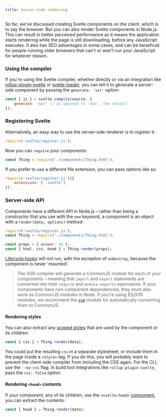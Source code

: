 ```yaml
---
title: Server-side rendering
---
```


So far, we've discussed creating Svelte components *on the client*, which is to say the browser. But you can also render Svelte components in Node.js. This can result in better perceived performance as it means the application starts rendering while the page is still downloading, before any JavaScript executes. It also has SEO advantages in some cases, and can be beneficial for people running older browsers that can't or won't run your JavaScript for whatever reason.


### Using the compiler

If you're using the Svelte compiler, whether directly or via an integration like [rollup-plugin-svelte](https://github.com/rollup/rollup-plugin-svelte) or [svelte-loader](https://github.com/sveltejs/svelte-loader), you can tell it to generate a server-side component by passing the `generate: 'ssr'` option:

```js
const { js } = svelte.compile(source, {
	generate: 'ssr' // as opposed to 'dom', the default
});
```


### Registering Svelte

Alternatively, an easy way to use the server-side renderer is to *register* it:

```js
require('svelte/register.js');
```

Now you can `require` your components:

```js
const Thing = require('./components/Thing.html');
```

If you prefer to use a different file extension, you can pass options like so:

```js
require('svelte/register.js')({
	extensions: ['.svelte']
});
```


### Server-side API

Components have a different API in Node.js – rather than being a constructor that you use with the `new` keyword, a component is an object with a `render(data, options)` method:

```js
require('svelte/register.js');
const Thing = require('./components/Thing.html');

const props = { answer: 42 };
const { html, css, head } = Thing.render(props);
```

[Lifecycle hooks](docs#lifecycle-hooks) will *not* run, with the exception of `onDestroy`, because the component is never 'mounted'.

> The SSR compiler will generate a CommonJS module for each of your components – meaning that `import` and `export` statements are converted into their `require` and `module.exports` equivalents. If your components have non-component dependencies, they must also work as CommonJS modules in Node. If you're using ES2015 modules, we recommend the [`esm`](https://github.com/standard-things/esm) module for automatically converting them to CommonJS.



#### Rendering styles

You can also extract any [scoped styles](docs#scoped-styles) that are used by the component or its children:

```js
const { css } = Thing.render(data);
```

You could put the resulting `css` in a separate stylesheet, or include them in the page inside a `<style>` tag. If you do this, you will probably want to prevent the client-side compiler from including the CSS again. For the CLI, use the `--no-css` flag. In build tool integrations like `rollup-plugin-svelte`, pass the `css: false` option.



#### Rendering `<head>` contents

If your component, any of its children, use the `<svelte:head>` [component](docs#-head-tags), you can extract the contents:

```js
const { head } = Thing.render(data);
```
